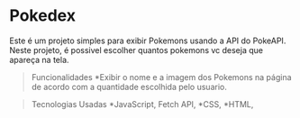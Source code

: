 # Pokedex
Este é um projeto simples para exibir Pokemons usando a API do PokeAPI. Neste projeto, é possivel escolher quantos pokemons vc deseja que apareça na tela.

>Funcionalidades
 *Exibir o nome e a imagem dos Pokemons na página de acordo com a quantidade escolhida pelo usuario.
 
>Tecnologias Usadas
 *JavaScript, Fetch API,
 *CSS,
 *HTML,
